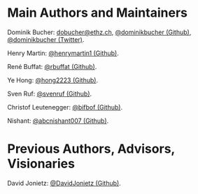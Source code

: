 # Main Authors and Maintainers

Dominik Bucher: <dobucher@ethz.ch>, [@dominikbucher (Github)](https://github.com/dominikbucher), [@dominikbucher (Twitter)](https://twitter.com/DominikBucher).

Henry Martin: [@henrymartin1 (Github)](https://github.com/henrymartin1).

René Buffat: [@rbuffat (Github)](https://github.com/rbuffat).

Ye Hong: [@hong2223 (Github)](https://github.com/hong2223).

Sven Ruf: [@svenruf (Github)](https://github.com/svenruf).

Christof Leutenegger: [@bifbof (Github)](https://github.com/bifbof).

Nishant: [@abcnishant007 (Github)](https://github.com/abcnishant007).

# Previous Authors, Advisors, Visionaries

David Jonietz: [@DavidJonietz (Github)](https://github.com/DavidJonietz).
